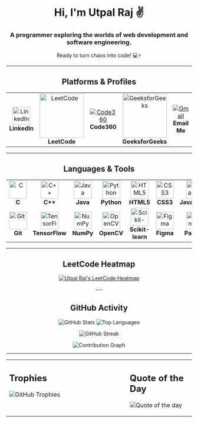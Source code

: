 <div align="center">

<h1>Hi, I'm Utpal Raj ✌️</h1>
<h3>A programmer exploring the worlds of web development and software engineering.</h3>
<p>Ready to turn chaos into code! 💻⚡</p>

---

<h2>Platforms & Profiles</h2>
<table width="100%" cellpadding="10">
  <tr>
    <td align="center" width="20%">
      <a href="https://www.linkedin.com/in/utpalraj0916/" target="_blank">
        <img src="https://cdn.jsdelivr.net/gh/devicons/devicon/icons/linkedin/linkedin-original.svg" width="48" height="48" alt="LinkedIn" />
      </a>
      <br><strong>LinkedIn</strong>
    </td>
    <td align="center" width="20%">
      <a href="https://leetcode.com/u/raj_1609utpal/" target="_blank">
        <img src="https://assets.leetcode.com/static_assets/public/images/LeetCode_logo_rvs.png" width="120" alt="LeetCode" />
      </a>
      <br><strong>LeetCode</strong>
    </td>
    <td align="center" width="20%">
      <a href="https://www.naukri.com/code360/profile/raj_utpal1609" target="_blank">
        <img src="https://img.shields.io/badge/Code360-282828?style=for-the-badge&logo=CodingNinjas&logoColor=DD6C00" alt="Code360" />
      </a>
      <br><strong>Code360</strong>
    </td>
    <td align="center" width="20%">
      <a href="https://www.geeksforgeeks.org/user/utpalraxs5e/" target="_blank">
        <img src="https://media.geeksforgeeks.org/wp-content/cdn-uploads/20190710102234/download3.png" width="120" alt="GeeksforGeeks" />
      </a>
      <br><strong>GeeksforGeeks</strong>
    </td>
    <td align="center" width="20%">
      <a href="mailto:utpalraj1609@gmail.com">
        <img src="https://img.shields.io/badge/Gmail-EA4335?style=for-the-badge&logo=gmail&logoColor=white" alt="Gmail"/>
      </a>
      <br><strong>Email Me</strong>
    </td>
  </tr>
</table>

---

<h2>Languages & Tools</h2>
<table width="100%" cellpadding="10">
  <tr>
    <td align="center" width="12.5%"><img src="https://cdn.jsdelivr.net/gh/devicons/devicon/icons/c/c-original.svg" width="48" height="48" alt="C" /><br><strong>C</strong></td>
    <td align="center" width="12.5%"><img src="https://cdn.jsdelivr.net/gh/devicons/devicon/icons/cplusplus/cplusplus-original.svg" width="48" height="48" alt="C++" /><br><strong>C++</strong></td>
    <td align="center" width="12.5%"><img src="https://cdn.jsdelivr.net/gh/devicons/devicon/icons/java/java-original.svg" width="48" height="48" alt="Java" /><br><strong>Java</strong></td>
    <td align="center" width="12.5%"><img src="https://cdn.jsdelivr.net/gh/devicons/devicon/icons/python/python-original.svg" width="48" height="48" alt="Python" /><br><strong>Python</strong></td>
    <td align="center" width="12.5%"><img src="https://cdn.jsdelivr.net/gh/devicons/devicon/icons/html5/html5-original.svg" width="48" height="48" alt="HTML5" /><br><strong>HTML5</strong></td>
    <td align="center" width="12.5%"><img src="https://cdn.jsdelivr.net/gh/devicons/devicon/icons/css3/css3-original.svg" width="48" height="48" alt="CSS3" /><br><strong>CSS3</strong></td>
    <td align="center" width="12.5%"><img src="https://cdn.jsdelivr.net/gh/devicons/devicon/icons/javascript/javascript-original.svg" width="48" height="48" alt="JavaScript" /><br><strong>JavaScript</strong></td>
    <td align="center" width="12.5%"><img src="https://cdn.jsdelivr.net/gh/devicons/devicon/icons/postgresql/postgresql-original.svg" width="48" height="48" alt="SQL" /><br><strong>SQL</strong></td>
  </tr>
  <tr>
    <td align="center" width="12.5%"><img src="https://cdn.jsdelivr.net/gh/devicons/devicon/icons/git/git-original.svg" width="48" height="48" alt="Git" /><br><strong>Git</strong></td>
    <td align="center" width="12.5%"><img src="https://cdn.jsdelivr.net/gh/devicons/devicon/icons/tensorflow/tensorflow-original.svg" width="48" height="48" alt="TensorFlow" /><br><strong>TensorFlow</strong></td>
    <td align="center" width="12.5%"><img src="https://cdn.jsdelivr.net/gh/devicons/devicon/icons/numpy/numpy-original.svg" width="48" height="48" alt="NumPy" /><br><strong>NumPy</strong></td>
    <td align="center" width="12.5%"><img src="https://cdn.jsdelivr.net/gh/devicons/devicon/icons/opencv/opencv-original.svg" width="48" height="48" alt="OpenCV" /><br><strong>OpenCV</strong></td>
    <td align="center" width="12.5%"><img src="https://cdn.jsdelivr.net/gh/devicons/devicon/icons/scikitlearn/scikitlearn-original.svg" width="48" height="48" alt="Scikit-learn" /><br><strong>Scikit-learn</strong></td>
    <td align="center" width="12.5%"><img src="https://cdn.jsdelivr.net/gh/devicons/devicon/icons/figma/figma-original.svg" width="48" height="48" alt="Figma" /><br><strong>Figma</strong></td>
    <td align="center" width="12.5%"><img src="https://cdn.jsdelivr.net/gh/devicons/devicon/icons/pandas/pandas-original.svg" width="48" height="48" alt="Pandas" /><br><strong>Pandas</strong></td>
    <td align="center" width="12.5%"><img src="https://cdn.jsdelivr.net/gh/devicons/devicon/icons/pytorch/pytorch-original.svg" width="48" height="48" alt="PyTorch" /><br><strong>PyTorch</strong></td>
  </tr>
</table>

---
<h2>LeetCode Heatmap</h2>
<p align="center">
  <a href="https://leetcode.com/u/raj_1609utpal/">
    <img src="profile/leetcode_matrix.svg" alt="Utpal Raj's LeetCode Heatmap"/>
  </a>
</p>
---

<h2>GitHub Activity</h2>
<p>
  <img src="https://github-readme-stats.vercel.app/api?username=utpal16raj09&theme=gruvbox_dark&hide_border=true&include_all_commits=true&count_private=false" alt="GitHub Stats"/>
  <img src="https://github-readme-stats.vercel.app/api/top-langs/?username=utpal16raj09&theme=gruvbox_dark&hide_border=true&include_all_commits=true&count_private=false&layout=compact" alt="Top Languages"/>
</p>
<p>
  <img src="https://github-readme-streak-stats.herokuapp.com/?user=utpal16raj09&theme=gruvbox_dark&hide_border=true" alt="GitHub Streak"/>
</p>
<p>
  <img src="https://github-readme-activity-graph.vercel.app/graph?username=utpal16raj09&bg_color=282828&color=b8bb26&line=b8bb26&point=b8bb26&area=true&hide_border=true" alt="Contribution Graph"/>
</p>

---

<table width="100%">
  <tr>
    <td width="65%" valign="top">
      <h2>Trophies</h2>
      <p><img src="https://github-profile-trophy.vercel.app/?username=utpal16raj09&theme=gruvbox&no-frame=true&no-bg=true&margin-w=4" alt="GitHub Trophies"/></p>
    </td>
    <td width="35%" valign="top">
      <h2>Quote of the Day</h2>
      <p><img src="https://quotes-github-readme.vercel.app/api?type=vertical&theme=gruvbox" alt="Quote of the day"/></p>
    </td>
  </tr>
</table>

</div>
